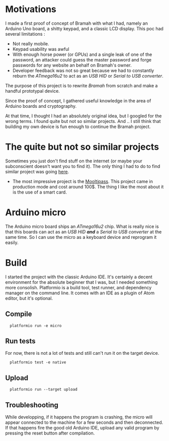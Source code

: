 # Motivations

I made a first proof of concept of Bramah with what I had, namely an Arduino Uno board, a shitty keypad, and a classic LCD display. This poc had several limitations :

- Not really mobile.
- Keypad usability was awful
- With enough horse power (or GPUs) and a single leak of one of the password, an attacker could guess the master password and forge passwords for any website an behalf on Bramah's owner.
- Developer feedback was not so great because we had to constantly reburn the _ATmega16u2_ to act as an _USB HID_ or _Serial to USB converter_.

The purpose of this project is to rewrite _Bramah_ from scratch and make a handful prototypal device.

Since the proof of concept, I gathered useful knowledge in the area of Arduino boards and cryptography.

At that time, I thought I had an absolutely original idea, but I googled for the wrong terms. I found quite but not so similar projects. And .. I still think that building my own device is fun enough to continue the Bramah project.

# The quite but not so similar projects

Sometimes you just don't find stuff on the internet (or maybe your subconscient doesn't want you to find it). The only thing I had to do to find similar project was going [here](https://hackaday.io/search?term=password).

- The most impressive project is the [Mooltipass](https://www.themooltipass.com/). This project came in production mode and cost around 100$. The thing I like the most about it is the use of a smart card.

# Arduino micro

The Arduino micro board ships an _ATmega16u2_ chip. What is really nice is that this boards can act as an _USB HID_ ***and*** a _Serial to USB converter_ at the same time. So I can use the micro as a keyboard device and reprogram it easily.

# Build 

I started the project with the classic Arduino IDE. It's certainly a decent environment for the absolute beginner that I was, but I needed something more consolish. Platformio is a build tool, test runner, and dependency manager on the command line. It comes with an IDE as a plugin of Atom editor, but it's optional.

## Compile

      platformio run -e micro

## Run tests

For now, there is not a lot of tests and still can't run it on the target device.

      platformio test -e native

## Upload

      platformio run --target upload

## Troubleshooting

While developping, if it happens the program is crashing, the micro will appear connected to the machine for a few seconds and then deconnected. If that happens fire the good old Arduino IDE, upload any valid program by pressing the reset button after compilation. 
